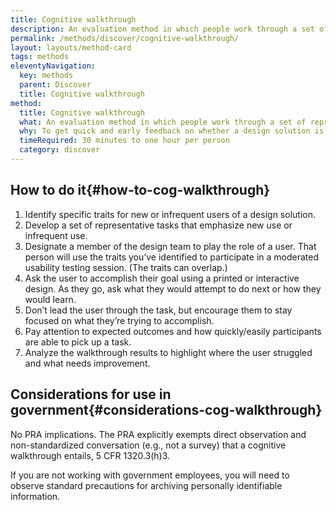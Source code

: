 ```yaml
---
title: Cognitive walkthrough
description: An evaluation method in which people work through a set of representative tasks and ask questions about the task as they go.
permalink: /methods/discover/cognitive-walkthrough/
layout: layouts/method-card
tags: methods
eleventyNavigation:
  key: methods
  parent: Discover
  title: Cognitive walkthrough
method:
  title: Cognitive walkthrough
  what: An evaluation method in which people work through a set of representative tasks and ask questions about the task as they go.
  why: To get quick and early feedback on whether a design solution is easy for a new or infrequent user to learn, and why it is or isn’t easy. This method is useful for catching big issues at any stage in the design process when you don’t have access to real users, but it is not a substitute for user evaluation.
  timeRequired: 30 minutes to one hour per person
  category: discover
---
```


## How to do it{#how-to-cog-walkthrough}

1. Identify specific traits for new or infrequent users of a design solution.
1. Develop a set of representative tasks that emphasize new use or infrequent use.
1. Designate a member of the design team to play the role of a user. That person will use the traits you’ve identified to participate in a moderated usability testing session. (The traits can overlap.)
1. Ask the user to accomplish their goal using a printed or interactive design. As they go, ask what they would attempt to do next or how they would learn.
  1. Don’t lead the user through the task, but encourage them to stay focused on what they’re trying to accomplish.
  1. Pay attention to expected outcomes and how quickly/easily participants are able to pick up a task.
1. Analyze the walkthrough results to highlight where the user struggled and what needs improvement.


<section class="method--section method--section--government-considerations" markdown="1" >

## Considerations for use in government{#considerations-cog-walkthrough}

No PRA implications. The PRA explicitly exempts direct observation and non-standardized conversation (e.g., not a survey) that a cognitive walkthrough entails, 5 CFR 1320.3(h)3.

If you are not working with government employees, you will need to observe standard precautions for archiving personally identifiable information.
</section>
